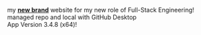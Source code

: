 my <b><u>new brand</u></b> website for my new role of Full-Stack Engineering!<br>
managed repo and local with GitHub Desktop<br>App Version 3.4.8 (x64)! 

